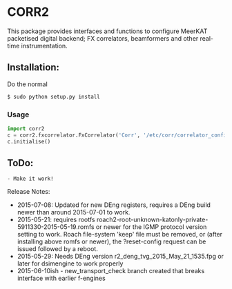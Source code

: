 # CORR2

This package provides interfaces and functions to configure MeerKAT packetised digital backend; FX correlators, beamformers and other real-time instrumentation.

## Installation:
Do the normal
```bash 
$ sudo python setup.py install
```

### Usage

```python
import corr2
c = corr2.fxcorrelator.FxCorrelator('Corr', '/etc/corr/correlator_config.ini')
c.initialise()
```

## ToDo:
    - Make it work!

Release Notes:
- 2015-07-08: Updated for new DEng registers, requires a DEng build newer
      than around 2015-07-01 to work.
- 2015-05-21: requires rootfs
      roach2-root-unknown-katonly-private-5911330-2015-05-19.romfs or newer for
      the IGMP protocol version setting to work. Roach file-system 'keep' file
      must be removed, or (after installing above romfs or newer), the
      ?reset-config request can be issued followed by a reboot.
- 2015-05-29: Needs DEng version  r2_deng_tvg_2015_May_21_1535.fpg or later
      for dsimengine to work properly
- 2015-06-10ish - new_transport_check branch created that breaks interface
      with earlier f-engines
